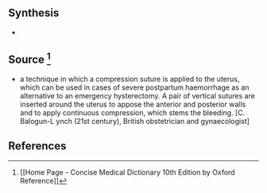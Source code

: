 ## Synthesis
- 
## Source [^1]
- a technique in which a compression suture is applied to the uterus, which can be used in cases of severe postpartum haemorrhage as an alternative to an emergency hysterectomy. A pair of vertical sutures are inserted around the uterus to appose the anterior and posterior walls and to apply continuous compression, which stems the bleeding. \[C. Balogun-L ynch (21st century), British obstetrician and gynaecologist]
## References

[^1]: [[Home Page - Concise Medical Dictionary 10th Edition by Oxford Reference]]